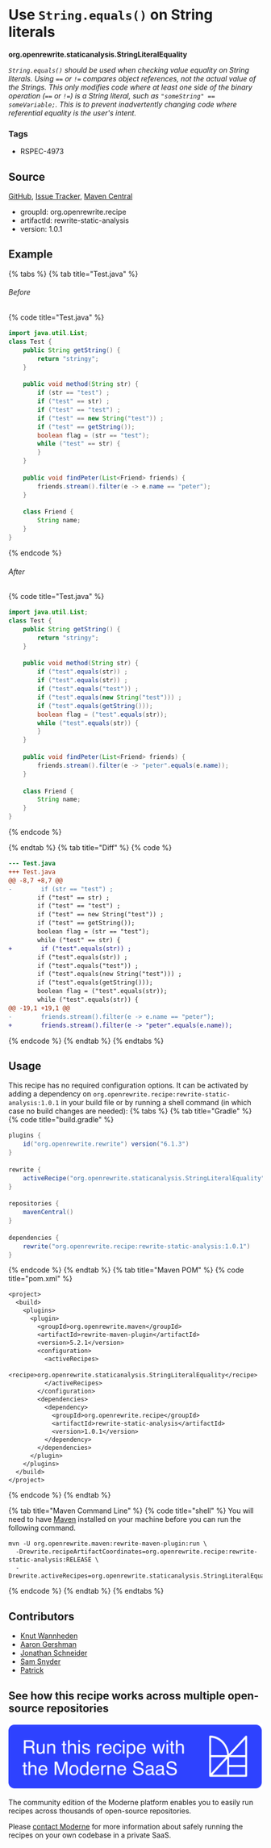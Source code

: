 # Use `String.equals()` on String literals

**org.openrewrite.staticanalysis.StringLiteralEquality**

_`String.equals()` should be used when checking value equality on String literals. Using `==` or `!=` compares object references, not the actual value of the Strings. This only modifies code where at least one side of the binary operation (`==` or `!=`) is a String literal, such as `"someString" == someVariable;`. This is to prevent inadvertently changing code where referential equality is the user's intent._

### Tags

* RSPEC-4973

## Source

[GitHub](https://github.com/openrewrite/rewrite-static-analysis/blob/main/src/main/java/org/openrewrite/staticanalysis/StringLiteralEquality.java), [Issue Tracker](https://github.com/openrewrite/rewrite-static-analysis/issues), [Maven Central](https://central.sonatype.com/artifact/org.openrewrite.recipe/rewrite-static-analysis/1.0.1/jar)

* groupId: org.openrewrite.recipe
* artifactId: rewrite-static-analysis
* version: 1.0.1

## Example


{% tabs %}
{% tab title="Test.java" %}

###### Before
{% code title="Test.java" %}
```java
import java.util.List;
class Test {
    public String getString() {
        return "stringy";
    }

    public void method(String str) {
        if (str == "test") ;
        if ("test" == str) ;
        if ("test" == "test") ;
        if ("test" == new String("test")) ;
        if ("test" == getString());
        boolean flag = (str == "test");
        while ("test" == str) {
        }
    }

    public void findPeter(List<Friend> friends) {
        friends.stream().filter(e -> e.name == "peter");
    }

    class Friend {
        String name;
    }
}
```
{% endcode %}

###### After
{% code title="Test.java" %}
```java
import java.util.List;
class Test {
    public String getString() {
        return "stringy";
    }

    public void method(String str) {
        if ("test".equals(str)) ;
        if ("test".equals(str)) ;
        if ("test".equals("test")) ;
        if ("test".equals(new String("test"))) ;
        if ("test".equals(getString()));
        boolean flag = ("test".equals(str));
        while ("test".equals(str)) {
        }
    }

    public void findPeter(List<Friend> friends) {
        friends.stream().filter(e -> "peter".equals(e.name));
    }

    class Friend {
        String name;
    }
}
```
{% endcode %}

{% endtab %}
{% tab title="Diff" %}
{% code %}
```diff
--- Test.java
+++ Test.java
@@ -8,7 +8,7 @@
-        if (str == "test") ;
        if ("test" == str) ;
        if ("test" == "test") ;
        if ("test" == new String("test")) ;
        if ("test" == getString());
        boolean flag = (str == "test");
        while ("test" == str) {
+        if ("test".equals(str)) ;
        if ("test".equals(str)) ;
        if ("test".equals("test")) ;
        if ("test".equals(new String("test"))) ;
        if ("test".equals(getString()));
        boolean flag = ("test".equals(str));
        while ("test".equals(str)) {
@@ -19,1 +19,1 @@
-        friends.stream().filter(e -> e.name == "peter");
+        friends.stream().filter(e -> "peter".equals(e.name));
```
{% endcode %}
{% endtab %}
{% endtabs %}


## Usage

This recipe has no required configuration options. It can be activated by adding a dependency on `org.openrewrite.recipe:rewrite-static-analysis:1.0.1` in your build file or by running a shell command (in which case no build changes are needed): 
{% tabs %}
{% tab title="Gradle" %}
{% code title="build.gradle" %}
```groovy
plugins {
    id("org.openrewrite.rewrite") version("6.1.3")
}

rewrite {
    activeRecipe("org.openrewrite.staticanalysis.StringLiteralEquality")
}

repositories {
    mavenCentral()
}

dependencies {
    rewrite("org.openrewrite.recipe:rewrite-static-analysis:1.0.1")
}
```
{% endcode %}
{% endtab %}
{% tab title="Maven POM" %}
{% code title="pom.xml" %}
```markup
<project>
  <build>
    <plugins>
      <plugin>
        <groupId>org.openrewrite.maven</groupId>
        <artifactId>rewrite-maven-plugin</artifactId>
        <version>5.2.1</version>
        <configuration>
          <activeRecipes>
            <recipe>org.openrewrite.staticanalysis.StringLiteralEquality</recipe>
          </activeRecipes>
        </configuration>
        <dependencies>
          <dependency>
            <groupId>org.openrewrite.recipe</groupId>
            <artifactId>rewrite-static-analysis</artifactId>
            <version>1.0.1</version>
          </dependency>
        </dependencies>
      </plugin>
    </plugins>
  </build>
</project>
```
{% endcode %}
{% endtab %}

{% tab title="Maven Command Line" %}
{% code title="shell" %}
You will need to have [Maven](https://maven.apache.org/download.cgi) installed on your machine before you can run the following command.

```shell
mvn -U org.openrewrite.maven:rewrite-maven-plugin:run \
  -Drewrite.recipeArtifactCoordinates=org.openrewrite.recipe:rewrite-static-analysis:RELEASE \
  -Drewrite.activeRecipes=org.openrewrite.staticanalysis.StringLiteralEquality
```
{% endcode %}
{% endtab %}
{% endtabs %}

## Contributors
* [Knut Wannheden](knut@moderne.io)
* [Aaron Gershman](aegershman@gmail.com)
* [Jonathan Schneider](jkschneider@gmail.com)
* [Sam Snyder](sam@moderne.io)
* [Patrick](patway99@gmail.com)


## See how this recipe works across multiple open-source repositories

[![Moderne Link Image](/.gitbook/assets/ModerneRecipeButton.png)](https://public.moderne.io/recipes/org.openrewrite.staticanalysis.StringLiteralEquality)

The community edition of the Moderne platform enables you to easily run recipes across thousands of open-source repositories.

Please [contact Moderne](https://moderne.io/product) for more information about safely running the recipes on your own codebase in a private SaaS.

